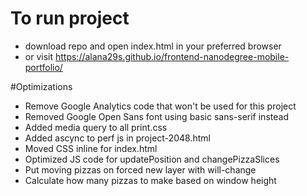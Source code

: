 # To run project

* download repo and open index.html in your preferred browser
* or visit https://alana29s.github.io/frontend-nanodegree-mobile-portfolio/


#Optimizations

* Remove Google Analytics code that won't be used for this project
* Removed Google Open Sans font using basic sans-serif instead
* Added media query to all print.css
* Added ascync to perf js in project-2048.html
* Moved CSS inline for index.html
* Optimized JS code for updatePosition and changePizzaSlices
* Put moving pizzas on forced new layer with will-change
* Calculate how many pizzas to make based on window height
